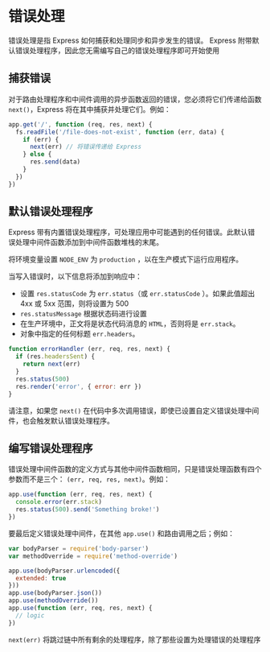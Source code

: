 # 错误处理
错误处理是指 Express 如何捕获和处理同步和异步发生的错误。 Express 附带默认错误处理程序，因此您无需编写自己的错误处理程序即可开始使用

## 捕获错误
对于路由处理程序和中间件调用的异步函数返回的错误，您必须将它们传递给函数 `next()`，Express 将在其中捕获并处理它们。例如：
```js
app.get('/', function (req, res, next) {
  fs.readFile('/file-does-not-exist', function (err, data) {
    if (err) {
      next(err) // 将错误传递给 Express
    } else {
      res.send(data)
    }
  })
})
```

## 默认错误处理程序
Express 带有内置错误处理程序，可处理应用中可能遇到的任何错误。此默认错误处理中间件函数添加到中间件函数堆栈的末尾。

将环境变量设置 `NODE_ENV` 为 `production` ，以在生产模式下运行应用程序。

当写入错误时，以下信息将添加到响应中：
- 设置 `res.statusCode` 为 `err.status`（或 `err.statusCode` ）。如果此值超出 4xx 或 5xx 范围，则将设置为 500
- `res.statusMessage` 根据状态码进行设置
- 在生产环境中，正文将是状态代码消息的 `HTML`，否则将是 `err.stack`。
- 对象中指定的任何标题 `err.headers`。
```js
function errorHandler (err, req, res, next) {
  if (res.headersSent) {
    return next(err)
  }
  res.status(500)
  res.render('error', { error: err })
}
```
请注意，如果您 `next()` 在代码中多次调用错误，即使已设置自定义错误处理中间件，也会触发默认错误处理程序。

## 编写错误处理程序
错误处理中间件函数的定义方式与其他中间件函数相同，只是错误处理函数有四个参数而不是三个： `(err, req, res, next)`。例如：
```js
app.use(function (err, req, res, next) {
  console.error(err.stack)
  res.status(500).send('Something broke!')
})
```

要最后定义错误处理中间件，在其他 `app.use()` 和路由调用之后；例如：
```js
var bodyParser = require('body-parser')
var methodOverride = require('method-override')

app.use(bodyParser.urlencoded({
  extended: true
}))
app.use(bodyParser.json())
app.use(methodOverride())
app.use(function (err, req, res, next) {
  // logic
})
```
`next(err)` 将跳过链中所有剩余的处理程序，除了那些设置为处理错误的处理程序















